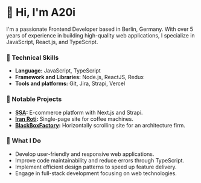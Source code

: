 # 👋 Hi, I'm A20i

I'm a passionate Frontend Developer based in Berlin, Germany. With over 5 years of experience in building high-quality web applications, I specialize in JavaScript, React.js, and TypeScript.

### 🔧 Technical Skills 
- **Language:** JavaScript, TypeScript
- **Framework and Libraries:** Node.js, ReactJS, Redux
- **Tools and platforms:** Git, Jira, Strapi, Vercel

### 🌟 Notable Projects
- **[SSA](https://shahdarad.com):** E-commerce platform with Next.js and Strapi.
- **[Iran Roti](https://iranroti.com):** Single-page site for coffee machines.
- **[BlackBoxFactory](https://blackboxfactory.com):** Horizontally scrolling site for an architecture firm.
  
### 🚀 What I Do
- Develop user-friendly and responsive web applications.
- Improve code maintainability and reduce errors through TypeScript.
- Implement efficient design patterns to speed up feature delivery.
- Engage in full-stack development focusing on web technologies.
